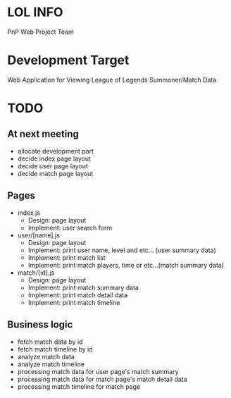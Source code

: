 # LOL INFO

PnP Web Project Team

# Development Target

Web Application for Viewing League of Legends Summoner/Match Data

# TODO

## At next meeting

* allocate development part
* decide index page layout
* decide user page layout
* decide match page layout

## Pages

* index.js
    * Design: page layout
    * Implement: user search form
* user/\[name\].js
    * Design: page layout
    * Implement: print user name, level and etc... (user summary data)
    * Implement: print match list
    * Implement: print match players, time or etc...(match summary data)
* match/\[id\].js
    * Design: page layout
    * Implement: print match summary data
    * Implement: print match detail data
    * Implement: print match timeline

## Business logic

* fetch match data by id
* fetch match timeline by id
* analyze match data
* analyze match timeline
* processing match data for user page's match summary
* processing match data for match page's match detail data
* processing match timeline for match page
